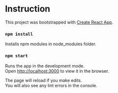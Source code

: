 # Instruction
This project was bootstrapped with [Create React App](https://github.com/facebook/create-react-app).

### `npm install`

Installs npm modules in node_modules folder.

### `npm start`

Runs the app in the development mode.\
Open [http://localhost:3000](http://localhost:3000) to view it in the browser.

The page will reload if you make edits.\
You will also see any lint errors in the console.
